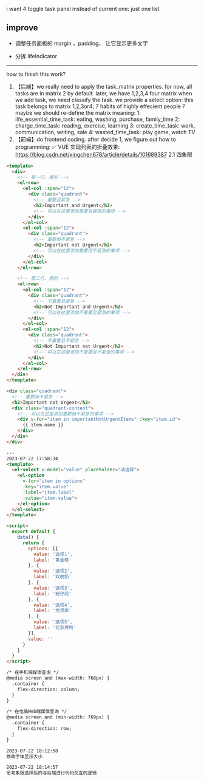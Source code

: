 i want 4 toggle task panel
instead of current one: just one list


## improve 

- 调整任务面板的 margin ，padding， 让它显示更多文字

- 分拆 lifeIndicator

---

how to finish this work?

1. 【后端】we really need to apply the task_matrix properties. for now, all tasks are in matrix 2 by default.
   later, we have 1,2,3,4 four matrix
   when we add task, we need classify the task.
   we provide a select option: this task belongs to matrix 1,2,3or4; 7 habits of highly effecient people
   ? maybe we should re-define the matrix meaning:
   1: life_essential_time_task: eating, washing, purchase, family_time
   2: charge_time_task: reading, exercise, learning
   3: create_time_task: work, communication, writing, sale
   4: wasted_time_task: play game, watch TV
2. 【前端】do frontend coding.
   after decide 1, we figure out how to programming:
   ✅ VUE 实现列表的折叠效果:
   https://blog.csdn.net/xingchen678/article/details/101689387
   2.1 四象限

```html
<template>
  <div>
    <!-- 第一行，两列 -->
    <el-row>
      <el-col :span="12">
        <div class="quadrant">
          <!-- 重要且紧急 -->
          <h2>Important and Urgent</h2>
          <!-- 可以在这里添加重要且紧急的事项 -->
        </div>
      </el-col>
      <el-col :span="12">
        <div class="quadrant">
          <!-- 重要但不紧急 -->
          <h2>Important not Urgent</h2>
          <!-- 可以在这里添加重要但不紧急的事项 -->
        </div>
      </el-col>
    </el-row>

    <!-- 第二行，两列 -->
    <el-row>
      <el-col :span="12">
        <div class="quadrant">
          <!-- 不重要且紧急 -->
          <h2>Not Important and Urgent</h2>
          <!-- 可以在这里添加不重要且紧急的事项 -->
        </div>
      </el-col>
      <el-col :span="12">
        <div class="quadrant">
          <!-- 不重要且不紧急 -->
          <h2>Not Important not Urgent</h2>
          <!-- 可以在这里添加不重要且不紧急的事项 -->
        </div>
      </el-col>
    </el-row>
  </div>
</template>

<div class="quadrant">
  <!-- 重要但不紧急 -->
  <h2>Important not Urgent</h2>
  <div class="quadrant-content">
    <!-- 可以在这里添加重要但不紧急的事项 -->
    <div v-for="item in importantNotUrgentItems" :key="item.id">
      {{ item.name }}
    </div>
  </div>
</div>

---
2023-07-22 17:58:34
<template>
  <el-select v-model="value" placeholder="请选择">
    <el-option
      v-for="item in options"
      :key="item.value"
      :label="item.label"
      :value="item.value">
    </el-option>
  </el-select>
</template>

<script>
  export default {
    data() {
      return {
        options: [{
          value: '选项1',
          label: '黄金糕'
        }, {
          value: '选项2',
          label: '双皮奶'
        }, {
          value: '选项3',
          label: '蚵仔煎'
        }, {
          value: '选项4',
          label: '龙须面'
        }, {
          value: '选项5',
          label: '北京烤鸭'
        }],
        value: ''
      }
    }
  }
</script>

/* 在手机端媒体查询 */
@media screen and (max-width: 768px) {
  .container {
    flex-direction: column;
  }
}

/* 在电脑Web端媒体查询 */
@media screen and (min-width: 769px) {
  .container {
    flex-direction: row;
  }
}

2023-07-22 18:12:58
修改字体显示大小

2023-07-22 18:14:57
思考象限选择后的与后端进行代码交互的逻辑
```
